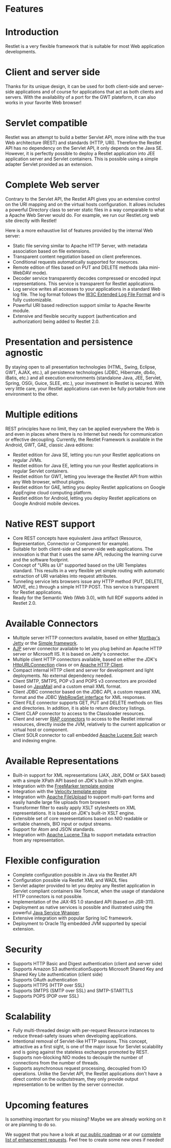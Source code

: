 Features
========

Introduction
============

Restlet is a very flexible framework that is suitable for most Web
application developments.

Client and server side
======================

Thanks for its unique design, it can be used for both client-side and
server-side applications and of course for applications that act as both
clients and servers. With the availability of a port for the GWT
plateform, it can also works in your favorite Web browser!

Servlet compatible
==================

Restlet was an attempt to build a better Servlet API, more inline with
the true Web architecture (REST) and standards (HTTP, URI). Therefore
the Restlet API has no dependency on the Servlet API, it only depends on
the Java SE. However, it is perfectly possible to deploy a Restlet
application into JEE application server and Servlet containers. This is
possible using a simple adapter Servlet provided as an extension.

Complete Web server
===================

Contrary to the Servlet API, the Restlet API gives you an extensive
control on the URI mapping and on the virtual hosts configuration. It
allows includes a powerful Directory class to server static files in a
way comparable to what a Apache Web Server would do. For example, we run
our Restlet.org web site directly with Restlet!

Here is a more exhaustive list of features provided by the internal Web
server:

-   Static file serving similar to Apache HTTP Server, with metadata
    association based on file extensions.
-   Transparent content negotiation based on client preferences.
-   Conditional requests automatically supported for resources.
-   Remote edition of files based on PUT and DELETE methods (aka
    mini-WebDAV mode).
-   Decoder service transparently decodes compressed or encoded input
    representations. This service is transparent for Restlet
    applications.
-   Log service writes all accesses to your applications in a standard
    Web log file. The log format follows the [W3C Extended Log File
    Format](http://www.w3.org/TR/WD-logfile.html)
    and is fully customizable.
-   Powerful URI based redirection support similar to Apache Rewrite
    module.
-   Extensive and flexible security support (authentication and
    authorization) being added to Restlet 2.0.

Presentation and persistence agnostic
=====================================

By staying open to all presentation technologies (HTML, Swing, Eclipse,
GWT, AJAX, etc.), all persistence technologies (JDBC, Hibernate, db4o,
iBatis, etc.) and all execution environments (standalone Java, JEE,
Servlet, Spring, OSGi, Guice, SLEE, etc.), your investment in Restlet is
secured. With very little care, your Restlet applications can even be
fully portable from one environment to the other.

Multiple editions
=================

REST principles have no limit, they can be applied everywhere the Web is
and even in places where there is no Internet but needs for
communication or effective decoupling. Currently, the Restlet Framework
is available in the Android, GWT, GAE, classic Java editions:

-   Restlet edition for Java SE, letting you run your Restlet
    applications on regular JVMs.
-   Restlet edition for Java EE, letting you run your Restlet
    applications in regular Servlet containers.
-   Restlet edition for GWT, letting you leverage the Restlet API from
    within any Web browser, without plugins.
-   Restlet edition for GAE, letting you deploy Restlet applications on
    Google AppEngine cloud computing platform.
-   Restlet edition for Android, letting you deploy Restlet applications
    on Google Android mobile devices.

Native REST support
===================

-   Core REST concepts have equivalent Java artifact (Resource,
    Representation, Connector or Component for example).
-   Suitable for both client-side and server-side web applications. The
    innovation is that that it uses the same API, reducing the learning
    curve and the software footprint.
-   Concept of "URIs as UI" supported based on the URI Templates
    standard. This results in a very flexible yet simple routing with
    automatic extraction of URI variables into request attributes.
-   Tunneling service lets browsers issue any HTTP method (PUT, DELETE,
    MOVE, etc.) through a simple HTTP POST. This service is transparent
    for Restlet applications.
-   Ready for the Semantic Web (Web 3.0), with full RDF supports added
    in Restlet 2.0.

Available Connectors
====================

-   Multiple server HTTP connectors available, based on either
    [Mortbay's
    Jetty](http://jetty.mortbay.org/)
    or the [Simple
    framework](http://www.simpleframework.org/).
-   [AJP](http://tomcat.apache.org/connectors-doc/)
    server connector available to let you plug behind an Apache HTTP
    server or Microsoft IIS. It is based on Jetty's connector.
-   Multiple client HTTP connectors available, based on either the JDK's
    [HttpURLConnection](http://java.sun.com/j2se/1.5.0/docs/api/java/net/HttpURLConnection.html)
    class or on [Apache HTTP
    Client](http://jakarta.apache.org/commons/httpclient/).
-   Compact internal HTTP client and server for development and light
    deployments. No external dependency needed.
-   Client SMTP, SMTPS, POP v3 and POPS v3 connectors are provided based
    on
    [JavaMail](http://java.sun.com/products/javamail/)
    and a custom email XML format.
-   Client JDBC connector based on the JDBC API, a custom request XML
    format and the JDBC [WebRowSet
    interface](http://java.sun.com/j2se/1.5.0/docs/api/javax/sql/rowset/WebRowSet.html)
    for XML responses.
-   Client FILE connector supports GET, PUT and DELETE methods on files
    and directories. In addition, it is able to return directory
    listings.
-   Client CLAP connector to access to the Classloader resources.
-   Client and server [RIAP
    connectors](/learn/guide/2.0#/13-restlet/48-restlet/86-restlet/45-restlet.html)
    to access to the Restlet internal resources, directly inside the
    JVM, relatively to the current application or virtual host or
    component.
-   Client SOLR connector to call embedded [Apache Lucene
    Solr](http://lucene.apache.org/solr/)
    search and indexing engine.

Available Representations
=========================

-   Built-in support for XML representations (JAX, JibX, DOM or SAX
    based) with a simple XPath API based on JDK's built-in XPath engine.
-   Integration with the [FreeMarker template
    engine](http://freemarker.org/)
-   Integration with the [Velocity template
    engine](http://jakarta.apache.org/velocity/)
-   Integration with [Apache
    FileUpload](http://jakarta.apache.org/commons/fileupload/)
    to support multi-part forms and easily handle large file uploads
    from browsers
-   Transformer filter to easily apply XSLT stylesheets on XML
    representations. It is based on JDK's built-in XSLT engine.
-   Extensible set of core representations based on NIO readable or
    writable channels, BIO input or output streams.
-   Support for Atom and JSON standards.
-   Integration with [Apache Lucene
    Tika](http://lucene.apache.org/tika/)
    to support metadata extraction from any representation.

Flexible configuration
======================

-   Complete configuration possible in Java via the Restlet API
-   Configuration possible via Restlet XML and WADL files
-   Servlet adapter provided to let you deploy any Restlet application
    in Servlet compliant containers like Tomcat, when the usage of
    standalone HTTP connectors is not possible.
-   Implementation of the JAX-RS 1.0 standard API (based on JSR-311).
-   Deployment as native services is possible and illustrated using the
    powerful [Java Service
    Wrapper](http://wrapper.tanukisoftware.org/).
-   Extensive integration with popular Spring IoC framework.
-   Deployment to Oracle 11g embedded JVM supported by special
    extension.

Security
========

-   Supports HTTP Basic and Digest authentication (client and server
    side)
-   Supports Amazon S3 authenticationSupports Microsoft Shared Key and
    Shared Key Lite authentication (client side)
-   Supports OAuth authentication
-   Supports HTTPS (HTTP over SSL)
-   Supports SMTPS (SMTP over SSL) and SMTP-STARTTLS
-   Supports POPS (POP over SSL)

Scalability
===========

-   Fully multi-threaded design with per-request Resource instances to
    reduce thread-safety issues when developing applications.
-   Intentional removal of Servlet-like HTTP sessions. This concept,
    attractive as a first sight, is one of the major issue for Servlet
    scalability and is going against the stateless exchanges promoted by
    REST.
-   Supports non-blocking NIO modes to decouple the number of
    connections from the number of threads.
-   Supports asynchronous request processing, decoupled from IO
    operations. Unlike the Servlet API, the Restlet applications don't
    have a direct control on the outputstream, they only provide output
    representation to be written by the server connector.

Upcoming features
=================

Is something important for you missing? Maybe we are already working on
it or are planning to do so.

We suggest that you have a look at [our public
roadmap](http://restlet.org/learn/roadmap)
or at our [complete list of enhancement
requests](http://restlet.tigris.org/issues/buglist.cgi?Submit+query=Submit+query&issue_type=ENHANCEMENT&issue_type=FEATURE&issue_status=NEW&issue_status=STARTED&issue_status=REOPENED&email1=&emailtype1=exact&emailassigned_to1=1&email2=&emailtype2=exact&emailreporter2=1&issueidtype=include&issue_id=&changedin=&votes=&chfieldfrom=&chfieldto=Now&chfieldvalue=&short_desc=&short_desc_type=substring&long_desc=&long_desc_type=substring&issue_file_loc=&issue_file_loc_type=substring&status_whiteboard=&status_whiteboard_type=substring&field0-0-0=noop&type0-0-0=noop&value0-0-0=&cmdtype=doit&newqueryname=&order=Reuse+same+sort+as+last+time).
Feel free to create some new ones if needed!

